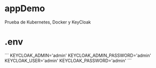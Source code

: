 # appDemo
Prueba de Kubernetes, Docker y KeyCloak

# .env

´´´
KEYCLOAK_ADMIN='admin'
KEYCLOAK_ADMIN_PASSWORD='admin'
KEYCLOAK_USER='admin'
KEYCLOAK_PASSWORD='admin'
´´´
